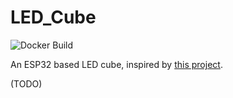 # LED_Cube
![Docker Build](https://github.com/elliotmatson/LED_Cube/actions/workflows/build_release.yml/badge.svg)

An ESP32 based LED cube, inspired by [this project](https://github.com/Staacks/there.oughta.be/tree/master/led-cube).


(TODO)

